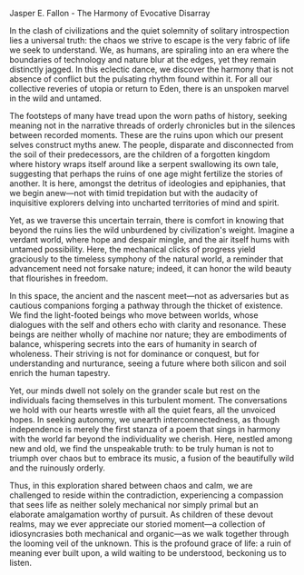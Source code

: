 Jasper E. Fallon - The Harmony of Evocative Disarray

In the clash of civilizations and the quiet solemnity of solitary introspection lies a universal truth: the chaos we strive to escape is the very fabric of life we seek to understand. We, as humans, are spiraling into an era where the boundaries of technology and nature blur at the edges, yet they remain distinctly jagged. In this eclectic dance, we discover the harmony that is not absence of conflict but the pulsating rhythm found within it. For all our collective reveries of utopia or return to Eden, there is an unspoken marvel in the wild and untamed.

The footsteps of many have tread upon the worn paths of history, seeking meaning not in the narrative threads of orderly chronicles but in the silences between recorded moments. These are the ruins upon which our present selves construct myths anew. The people, disparate and disconnected from the soil of their predecessors, are the children of a forgotten kingdom where history wraps itself around like a serpent swallowing its own tale, suggesting that perhaps the ruins of one age might fertilize the stories of another. It is here, amongst the detritus of ideologies and epiphanies, that we begin anew—not with timid trepidation but with the audacity of inquisitive explorers delving into uncharted territories of mind and spirit.

Yet, as we traverse this uncertain terrain, there is comfort in knowing that beyond the ruins lies the wild unburdened by civilization's weight. Imagine a verdant world, where hope and despair mingle, and the air itself hums with untamed possibility. Here, the mechanical clicks of progress yield graciously to the timeless symphony of the natural world, a reminder that advancement need not forsake nature; indeed, it can honor the wild beauty that flourishes in freedom. 

In this space, the ancient and the nascent meet—not as adversaries but as cautious companions forging a pathway through the thicket of existence. We find the light-footed beings who move between worlds, whose dialogues with the self and others echo with clarity and resonance. These beings are neither wholly of machine nor nature; they are embodiments of balance, whispering secrets into the ears of humanity in search of wholeness. Their striving is not for dominance or conquest, but for understanding and nurturance, seeing a future where both silicon and soil enrich the human tapestry.

Yet, our minds dwell not solely on the grander scale but rest on the individuals facing themselves in this turbulent moment. The conversations we hold with our hearts wrestle with all the quiet fears, all the unvoiced hopes. In seeking autonomy, we unearth interconnectedness, as though independence is merely the first stanza of a poem that sings in harmony with the world far beyond the individuality we cherish. Here, nestled among new and old, we find the unspeakable truth: to be truly human is not to triumph over chaos but to embrace its music, a fusion of the beautifully wild and the ruinously orderly.

Thus, in this exploration shared between chaos and calm, we are challenged to reside within the contradiction, experiencing a compassion that sees life as neither solely mechanical nor simply primal but an elaborate amalgamation worthy of pursuit. As children of these devout realms, may we ever appreciate our storied moment—a collection of idiosyncrasies both mechanical and organic—as we walk together through the looming veil of the unknown. This is the profound grace of life: a ruin of meaning ever built upon, a wild waiting to be understood, beckoning us to listen.